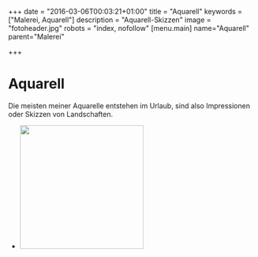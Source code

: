 +++
date = "2016-03-06T00:03:21+01:00"
title = "Aquarell"
keywords = ["Malerei, Aquarell"]
description = "Aquarell-Skizzen"
image = "fotoheader.jpg"
robots = "index, nofollow"
[menu.main]
    name="Aquarell"
    parent="Malerei"

+++

# Aquarell

Die meisten meiner Aquarelle entstehen im Urlaub, sind also Impressionen oder Skizzen von Landschaften.

<div class="slider">
    <ul class="slides">
        <li>
          <img data-caption="Dangast: Jadebusen bei Ebbe" width="250" src="/img/Aquarell/dangast-jadebusen-bei-ebbe-2007-04_465487028_o.jpg" />
        </li>
    </ul>
</div>

